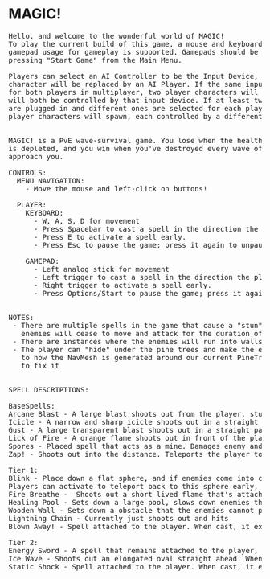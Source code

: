 # MAGIC!
<pre>
Hello, and welcome to the wonderful world of MAGIC!
To play the current build of this game, a mouse and keyboard are required, but
gamepad usage for gameplay is supported. Gamepads should be plugged in before
pressing "Start Game" from the Main Menu.

Players can select an AI Controller to be the Input Device, and that player
character will be replaced by an AI Player. If the same input device is selected
for both players in multiplayer, two player characters will spawn and
will both be controlled by that input device. If at least two input devices
are plugged in and different ones are selected for each player, then two
player characters will spawn, each controlled by a different input device.


MAGIC! is a PvE wave-survival game. You lose when the health of both player characters
is depleted, and you win when you've destroyed every wave of enemies that dares to
approach you.

CONTROLS:
  MENU NAVIGATION:
    - Move the mouse and left-click on buttons!

  PLAYER:
    KEYBOARD:
      - W, A, S, D for movement
      - Press Spacebar to cast a spell in the direction the player is facing
      - Press E to activate a spell early.
      - Press Esc to pause the game; press it again to unpause the game.

    GAMEPAD:
      - Left analog stick for movement
      - Left trigger to cast a spell in the direction the player is facing
      - Right trigger to activate a spell early.
      - Press Options/Start to pause the game; press it again to unpause the game.


NOTES:
 - There are multiple spells in the game that cause a "stun" debuff for enemies hit, which means that
   enemies will cease to move and attack for the duration of the stun.
 - There are instances where the enemies will run into walls/borders.
 - The player can "hide" under the pine trees and make the enemies unable to reach them. This is due
   to how the NavMesh is generated around our current PineTree models, and requires us to use a new asset
   to fix it
  

SPELL DESCRIPTIONS:

BaseSpells:
Arcane Blast - A large blast shoots out from the player, stunning anything that comes into contact with the spell.
Icicle - A narrow and sharp icicle shoots out in a straight path, slowing down any enemy it comes into contact with.
Gust - A large transparent blast shoots out in a straight path, pushing away enemies it hits.
Lick of Fire - A orange flame shoots out in front of the player, and when it hits an enemy, there is a sustained damage for three seconds.
Spores - Placed spell that acts as a mine. Damages enemy and heals players. Can be activated early to heal the player
Zap! - Shoots out into the distance. Teleports the player to the end point or infront of an enemy it hits. Stuns the enemy on hit.

Tier 1:
Blink - Place down a flat sphere, and if enemies come into contact with it, damage and stun.
Players can activate to teleport back to this sphere early, otherwise they teleport back at the end of a duration or when an enemy hits it.
Fire Breathe -  Shoots out a short lived flame that's attached to the player. Stuns for a short duration.
Healing Pool - Sets down a large pool, slows down enemies that comes into contact with it. Heals the player
Wooden Wall - Sets down a obstacle that the enemies cannot pass through. They take damage when hitting the wall. Player can pass through the wall
Lightning Chain - Currently just shoots out and hits
Blown Away! - Spell attached to the player. When cast, it expands and grows larger. Whenever it hits an enemy, it pushes it away. It will remain anchored to the player

Tier 2:
Energy Sword - A spell that remains attached to the player, but sticks out ahead. It serves as a melee weapon. Stuns enemies for a short duration.
Ice Wave - Shoots out an elongated oval straight ahead. When it hits an enemy, it will slow them
Static Shock - Spell attached to the player. When cast, it expands and grows larger. Whenever it hits an enemy, it stuns them. It will remain anchored to the player
</pre>
